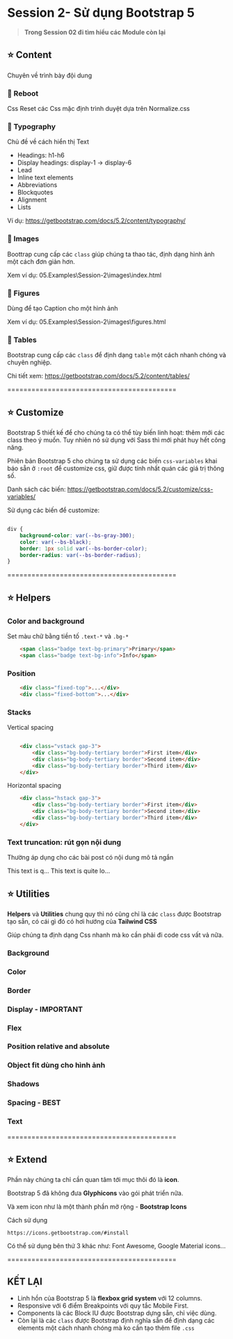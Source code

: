 # Session 2- Sử dụng Bootstrap 5

> **Trong Session 02 đi tìm hiểu các Module còn lại**



## ⭐ Content

Chuyên về trình bày đội dung

### 🍄 Reboot

Css Reset các Css mặc định trình duyệt dựa trên Normalize.css


### 🍄 Typography

Chủ đề về cách hiển thị Text

- Headings: h1-h6
- Display headings: display-1 -> display-6
- Lead
- Inline text elements
- Abbreviations
- Blockquotes
- Alignment
- Lists

Ví dụ: <https://getbootstrap.com/docs/5.2/content/typography/>


### 🍄 Images

Boottrap cung cấp các `class` giúp chúng ta thao tác, định dạng hình ảnh một cách đơn giản hơn.

Xem ví dụ: 05.Examples\Session-2\images\index.html

### 🍄 Figures

Dùng để tạo Caption cho một hình ảnh

Xem ví dụ: 05.Examples\Session-2\images\figures.html


### 🍄 Tables

Bootstrap cung cấp các `class` để định dạng `table` một cách nhanh chóng và chuyên nghiệp.

Chi tiết xem: <https://getbootstrap.com/docs/5.2/content/tables/>

==========================================


## ⭐ Customize

Bootstrap 5 thiết kế để cho chúng ta có thể tùy biến linh hoạt: thêm mới các class theo ý muốn.
Tuy nhiên nó sử dụng với Sass thì mới phát huy hết công năng.

Phiên bản Bootstrap 5 cho chúng ta sử dụng các biến `css-variables` khai báo sẵn ở `:root` để customize css, giữ được tính nhất quán các giá trị thông số.

Danh sách các biến: <https://getbootstrap.com/docs/5.2/customize/css-variables/>

Sử dụng các biến để customize:

```css

div {
    background-color: var(--bs-gray-300);
    color: var(--bs-black);
    border: 1px solid var(--bs-border-color);
    border-radius: var(--bs-border-radius);
}

```

==========================================


## ⭐ Helpers

### Color and background

Set màu chữ bằng tiền tố `.text-*` và `.bg-*`

```html
    <span class="badge text-bg-primary">Primary</span>
    <span class="badge text-bg-info">Info</span>
```

### Position

```html
    <div class="fixed-top">...</div>
    <div class="fixed-bottom">...</div>
```

### Stacks

Vertical spacing

```html

    <div class="vstack gap-3">
        <div class="bg-body-tertiary border">First item</div>
        <div class="bg-body-tertiary border">Second item</div>
        <div class="bg-body-tertiary border">Third item</div>
    </div>
```

Horizontal spacing

```html
    <div class="hstack gap-3">
        <div class="bg-body-tertiary border">First item</div>
        <div class="bg-body-tertiary border">Second item</div>
        <div class="bg-body-tertiary border">Third item</div>
    </div>
```

### Text truncation: rút gọn nội dung

Thường áp dụng cho các bài post có nội dung mô tả ngắn

This text is q...
This text is quite lo...



## ⭐ Utilities

**Helpers** và **Utilities** chung quy thì nó cũng chỉ là các `class` được Bootstrap tạo sẵn, có cái gì đó có hơi hướng của **Tailwind CSS**

Giúp chúng ta định dạng Css nhanh mà ko cần phải đi code css vất vả nữa.


### Background

### Color 

### Border 

### Display - IMPORTANT

### Flex

### Position relative and absolute 

### Object fit dùng cho hình ảnh

### Shadows

### Spacing - BEST

### Text



==========================================

## ⭐ Extend

Phần này chúng ta chỉ cần quan tâm tới mục thôi đó là **icon**.

Bootstrap 5 đã không đưa **Glyphicons** vào gói phát triển nữa.

Và xem icon như là một thành phần mở rộng - **Bootstrap Icons**

Cách sử dụng

```code
https://icons.getbootstrap.com/#install
```

Có thể sử dụng bên thứ 3 khác như: Font Awesome, Google Material icons...

==========================================


## KẾT LẠI


- Linh hồn của Bootstrap 5 là **flexbox grid system** với 12 columns.
- Responsive với 6 điểm Breakpoints với quy tắc Mobile First.
- Components là các Block IU được Bootstrap dựng sẵn, chỉ việc dùng.
- Còn lại là các `class` được Bootstrap định nghĩa sẵn để định dạng các elements một cách nhanh chóng mà ko cần tạo thêm file `.css`

